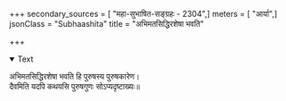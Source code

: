 +++
secondary_sources = [ "महा-सुभाषित-सङ्ग्रहः - 2304",]
meters = [ "आर्या",]
jsonClass = "Subhaashita"
title = "अभिमतसिद्धिरशेषा भवति"

+++

<details open><summary>Text</summary>

अभिमतसिद्धिरशेषा भवति हि पुरुषस्य पुरुषकारेण।  
दैवमिति यदपि कथयसि पुरुषगुणः सोऽप्यदृष्टाख्यः॥
</details>
